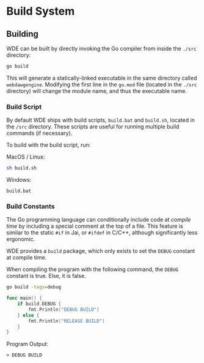 # Build System

## Building
WDE can be built by directly invoking the Go compiler from inside the `./src` directory:
```sh
go build
```

This will generate a statically-linked executable in the same directory called `webdawgengine`.
Modifying the first line in the `go.mod` file (located in the `./src` directory) will change the module name, and thus the executable name.

### Build Script
By default WDE ships with build scripts, `build.bat` and `build.sh`, located in the `/src` directory.
These scripts are useful for running multiple build commands (if necessary).

To build with the build script, run:

MacOS / Linux:
```sh
sh build.sh
```

Windows:
```
build.bat
```

### Build Constants
The Go programming language can conditionally include code at _compile time_ by including a special comment at the top of a file.
This feature is similar to the static `#if` in Jai, or `#ifdef` in C/C++, although significantly less ergonomic.

WDE provides a `build` package, which only exists to set the `DEBUG` constant at compile time.

When compiling the program with the following command, the `DEBUG` constant is true. Else, it is false.

```sh
go build -tags=debug
```

```go
func main() {
	if build.DEBUG {
		fmt.Println("DEBUG BUILD")
	} else {
		fmt.Println("RELEASE BUILD")
	}
}
```

Program Output:
```
> DEBUG BUILD
```